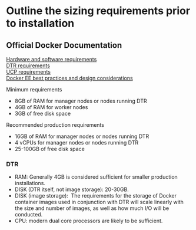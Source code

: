 # Outline the sizing requirements prior to installation

## Official Docker Documentation
[Hardware and software requirements](https://docs.docker.com/datacenter/ucp/2.2/guides/admin/install/system-requirements/#hardware-and-software-requirements)  
[DTR requirements](https://success.docker.com/KBase/What_are_the_minimum_requirements_for_Docker_Trusted_Registry_(DTR)%3F)  
[UCP requirements](https://docs.docker.com/datacenter/ucp/2.2/guides/admin/install/system-requirements/)  
[Docker EE best practices and design considerations](https://success.docker.com/article/Docker_Reference_Architecture-_Docker_EE_Best_Practices_and_Design_Considerations_17_03)  

Minimum requirements
- 8GB of RAM for manager nodes or nodes running DTR
- 4GB of RAM for worker nodes
- 3GB of free disk space

Recommended production requirements
- 16GB of RAM for manager nodes or nodes running DTR
- 4 vCPUs for manager nodes or nodes running DTR
- 25-100GB of free disk space


### DTR

- RAM: Generally 4GB is considered sufficient for smaller production installations.
- DISK (DTR itself, not image storage): 20-30GB.
- DISK (image storage): ​ The requirements for the storage of Docker container images used in conjunction with DTR will scale linearly with the size and number of images, as well as how much I/O will be conducted.
- CPU: modern dual core processors are likely to be sufficient.